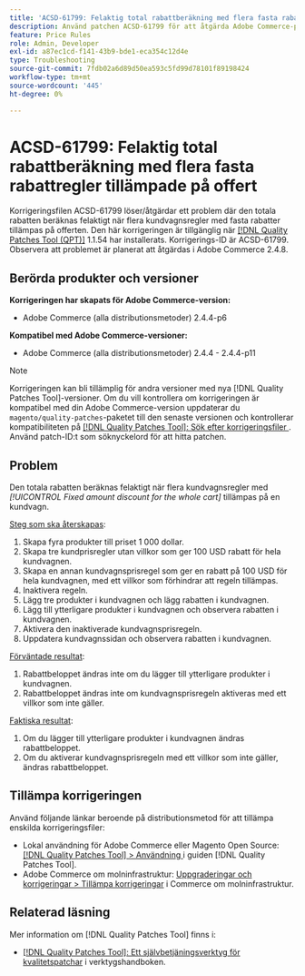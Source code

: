```yaml
---
title: 'ACSD-61799: Felaktig total rabattberäkning med flera fasta rabattregler tillämpade på offert'
description: Använd patchen ACSD-61799 för att åtgärda Adobe Commerce-problemet där den totala rabatten inte beräknas korrekt när flera kundvagnsregler med fasta rabatter tillämpas på offerten.
feature: Price Rules
role: Admin, Developer
exl-id: a87ec1cd-f141-43b9-bde1-eca354c12d4e
type: Troubleshooting
source-git-commit: 7fdb02a6d89d50ea593c5fd99d78101f89198424
workflow-type: tm+mt
source-wordcount: '445'
ht-degree: 0%

---
```


# ACSD-61799: Felaktig total rabattberäkning med flera fasta rabattregler tillämpade på offert

Korrigeringsfilen ACSD-61799 löser/åtgärdar ett problem där den totala rabatten beräknas felaktigt när flera kundvagnsregler med fasta rabatter tillämpas på offerten. Den här korrigeringen är tillgänglig när [[!DNL Quality Patches Tool (QPT)]](/help/tools/quality-patches-tool/quality-patches-tool-to-self-serve-quality-patches.md) 1.1.54 har installerats. Korrigerings-ID är ACSD-61799. Observera att problemet är planerat att åtgärdas i Adobe Commerce 2.4.8.

## Berörda produkter och versioner

**Korrigeringen har skapats för Adobe Commerce-version:**

* Adobe Commerce (alla distributionsmetoder) 2.4.4-p6

**Kompatibel med Adobe Commerce-versioner:**

* Adobe Commerce (alla distributionsmetoder) 2.4.4 - 2.4.4-p11

>[!NOTE]
>
>Korrigeringen kan bli tillämplig för andra versioner med nya [!DNL Quality Patches Tool]-versioner. Om du vill kontrollera om korrigeringen är kompatibel med din Adobe Commerce-version uppdaterar du `magento/quality-patches`-paketet till den senaste versionen och kontrollerar kompatibiliteten på [[!DNL Quality Patches Tool]: Sök efter korrigeringsfiler ](https://experienceleague.adobe.com/tools/commerce-quality-patches/index.html). Använd patch-ID:t som söknyckelord för att hitta patchen.

## Problem

Den totala rabatten beräknas felaktigt när flera kundvagnsregler med *[!UICONTROL Fixed amount discount for the whole cart]* tillämpas på en kundvagn.

<u>Steg som ska återskapas</u>:

1. Skapa fyra produkter till priset 1 000 dollar.
1. Skapa tre kundprisregler utan villkor som ger 100 USD rabatt för hela kundvagnen.
1. Skapa en annan kundvagnsprisregel som ger en rabatt på 100 USD för hela kundvagnen, med ett villkor som förhindrar att regeln tillämpas.
1. Inaktivera regeln.
1. Lägg tre produkter i kundvagnen och lägg rabatten i kundvagnen.
1. Lägg till ytterligare produkter i kundvagnen och observera rabatten i kundvagnen.
1. Aktivera den inaktiverade kundvagnsprisregeln.
1. Uppdatera kundvagnssidan och observera rabatten i kundvagnen.

<u>Förväntade resultat</u>:

1. Rabattbeloppet ändras inte om du lägger till ytterligare produkter i kundvagnen.
1. Rabattbeloppet ändras inte om kundvagnsprisregeln aktiveras med ett villkor som inte gäller.

<u>Faktiska resultat</u>:

1. Om du lägger till ytterligare produkter i kundvagnen ändras rabattbeloppet.
1. Om du aktiverar kundvagnsprisregeln med ett villkor som inte gäller, ändras rabattbeloppet.

## Tillämpa korrigeringen

Använd följande länkar beroende på distributionsmetod för att tillämpa enskilda korrigeringsfiler:

* Lokal användning för Adobe Commerce eller Magento Open Source: [[!DNL Quality Patches Tool] > Användning ](/help/tools/quality-patches-tool/usage.md) i guiden [!DNL Quality Patches Tool].
* Adobe Commerce om molninfrastruktur: [Uppgraderingar och korrigeringar > Tillämpa korrigeringar](https://experienceleague.adobe.com/docs/commerce-cloud-service/user-guide/develop/upgrade/apply-patches.html) i Commerce om molninfrastruktur.

## Relaterad läsning

Mer information om [!DNL Quality Patches Tool] finns i:

* [[!DNL Quality Patches Tool]: Ett självbetjäningsverktyg för kvalitetspatchar](/help/tools/quality-patches-tool/quality-patches-tool-to-self-serve-quality-patches.md) i verktygshandboken.
